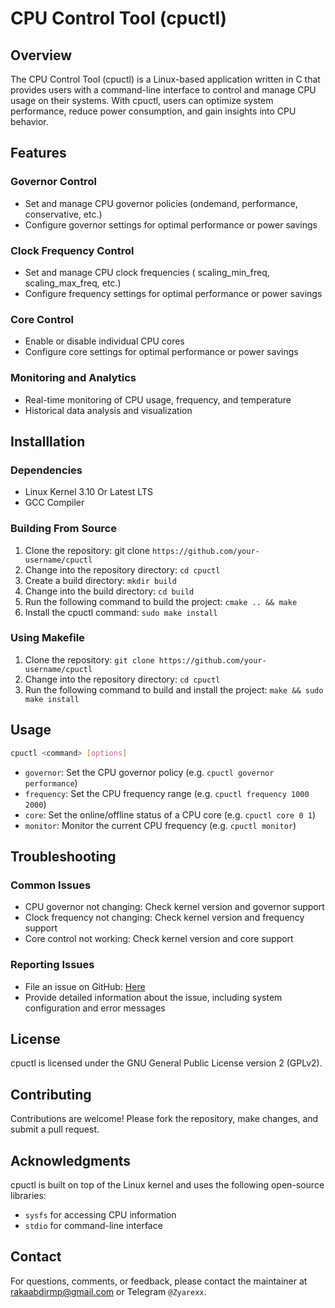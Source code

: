 # CPU Control Tool (cpuctl)

## Overview

The CPU Control Tool (cpuctl) is a Linux-based application written in C that provides users with a command-line interface to control and manage CPU usage on their systems. With cpuctl, users can optimize system performance, reduce power consumption, and gain insights into CPU behavior.


## Features

### Governor Control

- Set and manage CPU governor policies (ondemand, performance, conservative, etc.)
- Configure governor settings for optimal performance or power savings

### Clock Frequency Control

- Set and manage CPU clock frequencies ( scaling_min_freq, scaling_max_freq, etc.)
- Configure frequency settings for optimal performance or power savings

### Core Control

- Enable or disable individual CPU cores
- Configure core settings for optimal performance or power savings

### Monitoring and Analytics

- Real-time monitoring of CPU usage, frequency, and temperature
- Historical data analysis and visualization

## Installlation

### Dependencies

- Linux Kernel 3.10 Or Latest LTS
- GCC Compiler

### Building From Source

1. Clone the repository: git clone `https://github.com/your-username/cpuctl`
2. Change into the repository directory: `cd cpuctl`
3. Create a build directory: `mkdir build`
4. Change into the build directory: `cd build`
5. Run the following command to build the project: `cmake .. && make`
6. Install the cpuctl command: `sudo make install`

### Using Makefile

1. Clone the repository: `git clone https://github.com/your-username/cpuctl`
2. Change into the repository directory: `cd cpuctl`
3. Run the following command to build and install the project: `make && sudo make install`

## Usage

```bash
cpuctl <command> [options]
```

- `governor`: Set the CPU governor policy (e.g. `cpuctl governor performance`)
- `frequency`: Set the CPU frequency range (e.g. `cpuctl frequency 1000 2000`)
- `core`: Set the online/offline status of a CPU core (e.g. `cpuctl core 0 1`)
- `monitor`: Monitor the current CPU frequency (e.g. `cpuctl monitor`)

## Troubleshooting

### Common Issues

- CPU governor not changing: Check kernel version and governor support
- Clock frequency not changing: Check kernel version and frequency support
- Core control not working: Check kernel version and core support

### Reporting Issues

- File an issue on GitHub: [Here](https://github.com/rakarmp/cpuctl/issues)
- Provide detailed information about the issue, including system configuration and error messages

## License

cpuctl is licensed under the GNU General Public License version 2 (GPLv2).

## Contributing

Contributions are welcome! Please fork the repository, make changes, and submit a pull request.

## Acknowledgments

cpuctl is built on top of the Linux kernel and uses the following open-source libraries:

- `sysfs` for accessing CPU information
- `stdio` for command-line interface

## Contact

For questions, comments, or feedback, please contact the maintainer at rakaabdirmp@gmail.com or Telegram `@Zyarexx`.
